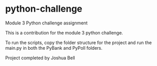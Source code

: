 # python-challenge
Module 3 Python challenge assignment

This is a contribution for the module 3 python challenge.

To run the scripts, copy the folder structure for the project and run the main.py in both the PyBank and PyPoll folders.

Project completed by Joshua Bell
